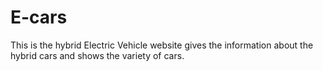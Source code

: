 # E-cars
This is the hybrid Electric Vehicle website gives the information about the hybrid cars and shows the variety of cars. 
